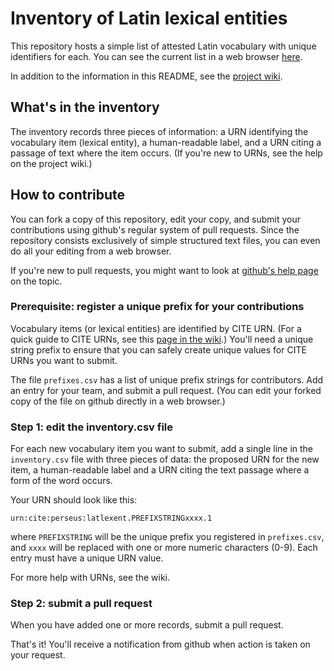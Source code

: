 # Inventory of Latin lexical entities

This repository hosts a simple list of attested Latin vocabulary with unique identifiers for each.
You can see the current list in a web browser [here](invfile).

In addition to the information in this README, see the [project wiki][projectwiki].

## What's in the inventory ##

The inventory records three pieces of information:  a URN identifying the vocabulary item (lexical entity), a human-readable label, and a URN citing a passage of text where the item occurs. (If you're new to URNs, see the help on the project wiki.)




[projectwiki]: https://github.com/LinguaLatina/lexicalinventory/wiki

[ghhelppull]: https://help.github.com/articles/using-pull-requests

[invfile]: https://github.com/LinguaLatina/lexicalinventory/blob/master/inventory.csv

## How to contribute ##

You can fork a copy of this repository, edit your copy, and submit your contributions using github's regular system of pull requests.  Since the repository consists exclusively of simple structured text files, you can even do all your editing from a web browser. 

If you're new to pull requests, you might want to look at [github's help page][ghhelppull] on the topic.




### Prerequisite:  register a unique prefix for your contributions ###

Vocabulary items (or lexical entities) are identified by CITE URN.  (For a quick guide to CITE URNs, see this [page in the wiki][citeurnhelp].)  You'll need a unique string prefix to ensure that you can safely create unique values for CITE URNs you want to submit.

[citeurnhelp]: https://github.com/LinguaLatina/lexicalinventory/wiki/Help-and-tips

The file `prefixes.csv` has a list of unique prefix strings for contributors.  Add an entry for your team, and submit a pull request.  (You can edit your forked copy of the file on github directly in a web browser.)


### Step 1: edit the inventory.csv file ###


For each new vocabulary item you want to submit, add a single line in the `inventory.csv` file with three pieces of data:  the proposed URN for the new item, a human-readable label and a URN citing the text passage where a form of the word occurs.

Your URN should look like this:

    urn:cite:perseus:latlexent.PREFIXSTRINGxxxx.1

where `PREFIXSTRING` will be the unique prefix you registered in `prefixes.csv`, and `xxxx` will be replaced with one or more numeric characters (0-9).  Each entry must have a unique URN value.

For more help with URNs, see the wiki.

### Step 2: submit a pull request ###

When you have added one or more records, submit a pull request.

That's it!  You'll receive a notification from github when action is taken on your request.


